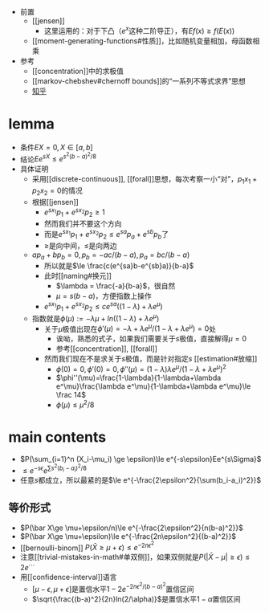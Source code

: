 - 前置
  - [[jensen]]
    - 这里运用的：对于下凸（$e^x$这种二阶导正），有$Ef(x)\ge f(E(x))$
  - [[moment-generating-functions#性质]]，比如随机变量相加，母函数相乘
- 参考
  - [[concentration]]中的求极值
  - [[markov-chebshev#chernoff bounds]]的“一系列不等式求界”思想
  - [知乎](https://zhuanlan.zhihu.com/p/573151917)
# lemma
- 条件$EX=0,X\in [a,b]$
- 结论$Ee^{sX}\le e^{s^2(b-a)^2/8}$
- 具体证明
  - 采用[[discrete-continuous]], [[forall]]思想，每次考察一小“对”，$p_1x_1+p_2x_2=0$的情况
  - 根据[[jensen]]
    - $e^{sx_1}p_1+e^{sx_2}p_2\ge 1$
    - 然而我们并不要这个方向
    - 而是$e^{sx_1}p_1+e^{sx_2}p_2\le e^{sa}p_a+e^{sb}p_b$了
    - $\ge$是向中间，$\le$是向两边
  - $ap_a+bp_b=0,p_b=-ac/(b-a),p_a=bc/(b-a)$
    - 所以就是$\le \frac{c(e^{sa}b-e^{sb}a)}{b-a}$
    - 此时[[naming#换元]]
      - $\lambda = \frac{-a}{b-a}$，很自然
      - $\mu = s(b-a)$，方便指数上操作
    - $e^{sx_1}p_1+e^{sx_2}p_2\le ce^{sa}((1-\lambda)+\lambda e^\mu)$
  - 指数就是$\phi(\mu):=-\lambda\mu+ln((1-\lambda)+\lambda e^\mu)$
    - 关于$\mu$极值出现在$\phi'(\mu)=-\lambda +\lambda e^\mu/(1-\lambda+\lambda e^\mu)=0$处
      - 诶呦，熟悉的式子，如果我们需要关于$s$极值，直接解得$\mu = 0$
      - 参考[[concentration]], [[forall]]
    - 然而我们现在不是求关于$s$极值，而是针对指定$s$ [[estimation#放缩]]
      - $\phi(0)=0,\phi'(0)=0,\phi''(\mu)=(1-\lambda)\lambda e^\mu/(1-\lambda+\lambda e^\mu)^2$
      - $\phi''(\mu)=\frac{1-\lambda}{1-\lambda+\lambda e^\mu}\frac{\lambda e^\mu}{1-\lambda+\lambda e^\mu}\le \frac 14$
      - $\phi(\mu )\le \mu^2/8$
# main contents
- $P(\sum_{i=1}^n (X_i-\mu_i) \ge \epsilon)\le e^{-s\epsilon}Ee^{s\Sigma}$
- $\le e^{-s\epsilon}e^{\sum s^2(b_i-a_i)^2/8}$
- 任意$s$都成立，所以最紧的是$\le e^{-\frac{2\epsilon^2}{\sum(b_i-a_i)^2}}$
## 等价形式
- $P(\bar X\ge \mu+\epsilon/n)\le e^{-\frac{2\epsilon^2}{n(b-a)^2}}$
- $P(\bar X\ge \mu+\epsilon)\le e^{-\frac{2n\epsilon^2}{(b-a)^2}}$
- [[bernoulli-binom]] $P(\bar X\ge \mu+\epsilon) \le e^{-2n\epsilon^2}$
- 注意[[trivial-mistakes-in-math#单双侧]]，如果双侧就是$P(|\bar X-\mu|\ge \epsilon)\le 2e^{\cdots}$
- 用[[confidence-interval]]语言
  - $[\mu - \epsilon,\mu+\epsilon]$是置信水平$1-2e^{-2n\epsilon^2/(b-a)^2}$置信区间
  - $\sqrt{\frac{(b-a)^2}{2n}ln(2/\alpha)}$是置信水平$1-\alpha$置信区间